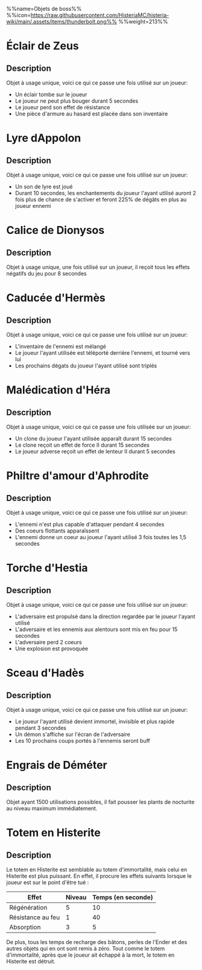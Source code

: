 %%name=Objets de boss%%
%%icon=https://raw.githubusercontent.com/HisteriaMC/histeria-wiki/main/.assets/items/thunderbolt.png%%
%%weight=213%%

# Éclair de Zeus

## Description

Objet à usage unique, voici ce qui ce passe une fois utilisé sur un joueur:
- Un éclair tombe sur le joueur
- Le joueur ne peut plus bouger durant 5 secondes
- Le joueur perd son effet de résistance
- Une pièce d'armure au hasard est placée dans son inventaire

# Lyre dAppolon

## Description

Objet à usage unique, voici ce qui ce passe une fois utilisé sur un joueur:
- Un son de lyre est joué
- Durant 10 secondes, les enchantements du joueur l'ayant utilisé auront 2 fois plus de chance de s'activer et feront 225% de dégâts en plus au joueur ennemi

# Calice de Dionysos

## Description

Objet à usage unique, une fois utilisé sur un joueur, il reçoit tous les effets négatifs du jeu pour 8 secondes

# Caducée d'Hermès

## Description

Objet à usage unique, voici ce qui ce passe une fois utilisé sur un joueur:
- L'inventaire de l'ennemi est mélangé
- Le joueur l'ayant utilisée est téléporté derrière l'ennemi, et tourné vers lui
- Les prochains dégats du joueur l'ayant utilisé sont triplés

# Malédication d'Héra

## Description

Objet à usage unique, voici ce qui ce passe une fois utilisée sur un joueur:
- Un clone du joueur l'ayant utilisée apparaît durant 15 secondes
- Le clone reçoit un effet de force II durant 15 secondes
- Le joueur adverse reçoit un effet de lenteur II durant 5 secondes

# Philtre d'amour d'Aphrodite

## Description

Objet à usage unique, voici ce qui ce passe une fois utilisé sur un joueur:
- L'ennemi n'est plus capable d'attaquer pendant 4 secondes
- Des coeurs flottants apparaîssent
- L'ennemi donne un coeur au joueur l'ayant utilisé 3 fois toutes les 1,5 secondes

# Torche d'Hestia

## Description

Objet à usage unique, voici ce qui ce passe une fois utilisé sur un joueur:
- L'adversaire est propulsé dans la direction regardée par le joueur l'ayant utilisé
- L'adversaire et les ennemis aux alentours sont mis en feu pour 15 secondes
- L'adversaire perd 2 coeurs
- Une explosion est provoquée

# Sceau d'Hadès

## Description

Objet à usage unique, voici ce qui ce passe une fois utilisé sur un joueur:
- Le joueur l'ayant utilisé devient immortel, invisible et plus rapide pendant 3 secondes
- Un démon s'affiche sur l'écran de l'adversaire
- Les 10 prochains coups portés à l'ennemis seront buff

# Engrais de Déméter

## Description

Objet ayant 1500 utilisations possibles, il fait pousser les plants de nocturite au niveau maximum immédiatement.

# Totem en Histerite

## Description
Le totem en Histerite est semblable au totem d'immortalité, mais celui en Histerite est plus puissant. En effet, il procure les effets suivants lorsque le joueur est sur le point d'être tué :

| Effet |	Niveau |	Temps (en seconde) |
| --- | --- | --- |
| Régénération |	5 |	10 |
| Résistance au feu |	1 |	40 |
| Absorption |	3 |	5 |

De plus, tous les temps de recharge des bâtons, perles de l'Ender et des autres objets qui en ont sont remis à zéro. Tout comme le totem d'immortalité, après que le joueur ait échappé à la mort, le totem en Histerite est détruit.

